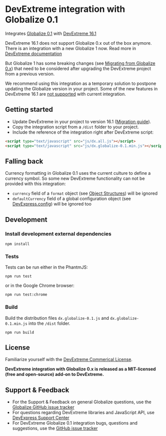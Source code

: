 # DevExtreme integration with Globalize 0.1

Integrates [Globalize 0.1](https://github.com/jquery/globalize/tree/v0.1.1) with [DevExtreme 16.1](http://js.devexpress.com/)

DevExtreme 16.1 does not support Globalize 0.x out of the box anymore. There is an integration with a new Globalize 1 now. Read more in [DevExtreme documentation](http://js.devexpress.com/Documentation/Guide/Common/Migrate_to_the_New_Version/?version=16_1#Common_Migrate_to_the_New_Version_16_1_Version_Specifics_Globalize_1_X_Support)

But Globalize 1 has some breaking changes (see [Migrating from Globalize 0.x](https://github.com/jquery/globalize/blob/master/README.md#migrating-from-globalize-0x)) that need to be considered after upgrading the DevExtreme project from a previous version.

We recommend using this integration as a temporary solution to postpone updating the Globalize version in your project.
Some of the new features in DevExtreme 16.1 are [not supported](#falling-back) with current integration.

## Getting started

 * Update DevExtreme in your project to version 16.1 ([Migration guide](http://js.devexpress.com/Documentation/Guide/Common/Migrate_to_the_New_Version/?version=16_1)).
 * Copy the integration script from a `/dist` folder to your project.
 * Include the reference of the integration right after DevExtreme script:
```html
<script type="text/javascript" src="js/dx.all.js"></script>
<script type="text/javascript" src="js/dx.globalize-0.1.min.js"></script>
```

## Falling back

Currency formatting in Globalize 0.1 uses the current culture to define a currency symbol. So some new DevExtreme functionality can not be provided with this integration:
 * `currency` field of a `format` object (see [Object Structures](http://js.corp.devexpress.com/Documentation/ApiReference/Common/Object_Structures/format/?version=16_1#currency)) will be ignored
 * `defaultCurrency` field of a global configuration object (see [DevExpress.config](http://js.devexpress.com/Documentation/ApiReference/Common/utils/?version=16_1#config)) will be ignored too

## Development

### Install development external dependencies

    npm install
    
### Tests
Tests can be run either in the PhantmJS:

    npm run test

or in the Google Chrome browser:

    npm run test:chrome
    
### Build

Build the distribution files `dx.globalize-0.1.js` and `dx.globalize-0.1.min.js` into the `/dist` folder.

    npm run build

## License

Familiarize yourself with the
[DevExtreme Commerical License](https://www.devexpress.com/Support/EULAs/DevExtreme.xml).  

**DevExtreme integration with Globalize 0.x is released as a MIT-licensed (free and open-source) add-on to DevExtreme.**

## Support & Feedback

* For the Support & Feedback on general Globalize questions, use the [Globalize GitHub issue tracker](https://github.com/jquery/globalize/issues)
* For questions regarding DevExtreme libraries and JavaScript API, use [DevExpress Support Center](https://www.devexpress.com/Support/Center)
* For DevExtreme Globalize 0.1 integration bugs, questions and suggestions, use the [GitHub issue tracker](https://github.com/DevExpress/DevExtreme-Globalize-0-1/issues)
